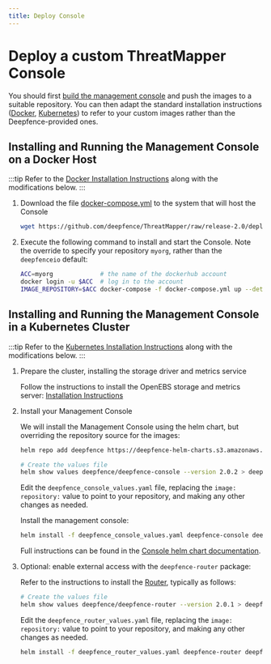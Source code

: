 ```yaml
---
title: Deploy Console
---
```


# Deploy a custom ThreatMapper Console

You should first [build the management console](build) and push the images to a suitable repository.  You can then adapt the standard installation instructions ([Docker](/docs/console/docker), [Kubernetes](/docs/console/kubernetes)) to refer to your custom images rather than the Deepfence-provided ones.



## Installing and Running the Management Console on a Docker Host

:::tip
Refer to the [Docker Installation Instructions](/docs/console/docker) along with the modifications below.
:::

1. Download the file [docker-compose.yml](https://github.com/deepfence/ThreatMapper/blob/release-2.0/deployment-scripts/docker-compose.yml) to the system that will host the Console

    ```bash
    wget https://github.com/deepfence/ThreatMapper/raw/release-2.0/deployment-scripts/docker-compose.yml
    ```

2. Execute the following command to install and start the Console.  Note the override to specify your repository `myorg`, rather than the `deepfenceio` default:

    ```bash
    ACC=myorg             # the name of the dockerhub account 
    docker login -u $ACC  # log in to the account
    IMAGE_REPOSITORY=$ACC docker-compose -f docker-compose.yml up --detach
    ```

## Installing and Running the Management Console in a Kubernetes Cluster

:::tip
Refer to the [Kubernetes Installation Instructions](/docs/console/kubernetes) along with the modifications below.
:::

1. Prepare the cluster, installing the storage driver and metrics service

    Follow the instructions to install the OpenEBS storage and metrics server: [Installation Instructions](/docs/console/kubernetes)


2. Install your Management Console

    We will install the Management Console using the helm chart, but overriding the repository source for the images:

    ```bash
    helm repo add deepfence https://deepfence-helm-charts.s3.amazonaws.com/threatmapper

    # Create the values file
    helm show values deepfence/deepfence-console --version 2.0.2 > deepfence_console_values.yaml
    ```

    Edit the `deepfence_console_values.yaml` file, replacing the `image: repository:` value to point to your repository, and making any other changes as needed.

    Install the management console:

    ```bash
    helm install -f deepfence_console_values.yaml deepfence-console deepfence/deepfence-console --version 2.0.2
    ```

    Full instructions can be found in the [Console helm chart documentation](https://github.com/deepfence/ThreatMapper/tree/main/deployment-scripts/helm-charts/deepfence-console).

4. Optional: enable external access with the `deepfence-router` package:

    Refer to the instructions to install the [Router](https://github.com/deepfence/ThreatMapper/tree/main/deployment-scripts/helm-charts/deepfence-router), typically as follows:
   
    ```bash
    # Create the values file
    helm show values deepfence/deepfence-router --version 2.0.1 > deepfence_router_values.yaml
    ```

    Edit the `deepfence_router_values.yaml` file, replacing the `image: repository:` value to point to your repository, and making any other changes as needed.

    ```bash
    helm install -f deepfence_router_values.yaml deepfence-router deepfence/deepfence-router --version 2.0.1
    ```

